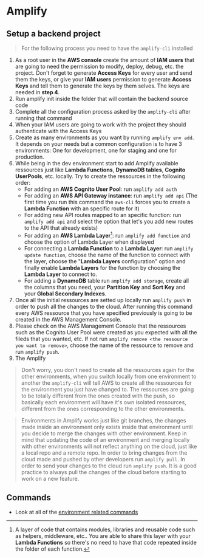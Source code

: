 # Amplify

## Setup a backend project

> For the following process you need to have the `amplify-cli` installed

1. As a root user in the **AWS console** create the amount of **IAM users** that are going to need the permission to modify, deploy, debug, etc. the project. Don't forget to generate **Access Keys** for every user and send them the keys, or give your **IAM users** permission to generate **Access Keys** and tell them to generate the keys by them selves. The keys are needed in **step 4**.
2. Run amplify init inside the folder that will contain the backend source code
3. Complete all the configuration process asked by the `amplify-cli` after running that command
4. When your IAM users are going to work with the project they should authenticate with the Access Keys
5. Create as many environments as you want by running `amplify env add`. It depends on your needs but a common configuration is to have 3 environments: One for development, one for staging and one for production.
6. While being in the dev environment start to add Amplify available ressources just like **Lambda Functions**, **DynamoDB tables**, **Cognito UserPools**, etc. locally. Try to create the ressources in the following order:
	- For adding an **AWS Cognito User Pool**: run `amplify add auth`
	- For adding an **AWS API Gateway instance**: run `amplify add api` (The first time you run this command the `aws-cli` forces you to create a **Lambda Function** with an specific route for it)
	- For adding new API routes mapped to an specific function: run `amplify add api` and select the option that let's you add new routes to the API that already exists)
	- For adding an **AWS Lambda Layer**[^1]: run `amplify add function` and choose the option of Lambda Layer when displayed
	- For connecting a **Lambda Function** to a **Lambda Layer**: run `amplify update function`, choose the name of the function to connect with the layer, choose the "**Lambda Layers** configuration" option and finally enable **Lambda Layers** for the function by choosing the **Lambda Layer** to connect to.
	- For adding a **DynamoDB** table run `amplify add storage`, create all the columns that you need, your **Partition Key** and **Sort Key** and your **Global Secondary Indexes**.
7. Once all the initial ressources are setted up locally run `amplify push` in order to push all the changes to the cloud. After running this command every AWS ressource that you have specified previously is going to be created in the AWS Management Console.
8. Please check on the AWS Management Console that the ressources such as the Cognito User Pool were created as you expected with all the fileds that you wanted, etc. If not run `amplify remove <the ressource you want to remove>`, choose the name of the ressource to remove and run `amplify push`.
9. The Amplify 

> Don't worry, you don't need to create all the ressources again for the other environments, when you switch locally from one environment to another the `amplify-cli` will tell AWS to create all the ressources for the environment you just have changed to. The ressources are going to be totally different from the ones created with the push, so basically each environment will have it's own isolated ressources, different from the ones corresponding to the other environments.

> Environments in Amplify works just like git branches, the changes made inside an environment only exists inside that environment until you decide to merge the changes with other environment. Keep in mind that updating the code of an environment and merging locally with other environments will not reflect anything on the cloud, just like a local repo and a remote repo. In order to bring changes from the cloud made and pushed by other developers run `amplify pull`. In order to send your changes to the cloud run `amplify push`. It is a good practice to always pull the changes of the cloud before starting to work on a new feature.

## Commands

- Look at all of the [environment related commands](https://docs.amplify.aws/cli/teams/commands/#commands-overview)

[^1]: A layer of code that contains modules, libraries and reusable code such as helpers, middleware, etc.. You are able to share this layer with your **Lambda Functions** so there's no need to have that code repeated inside the folder of each function.